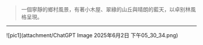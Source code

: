 > 一個寧靜的鄉村風景，有著小木屋、翠綠的山丘與晴朗的藍天，以卓别林風格呈現。

---
![pic1](attachment/ChatGPT Image 2025年6月2日 下午05_30_34.png)